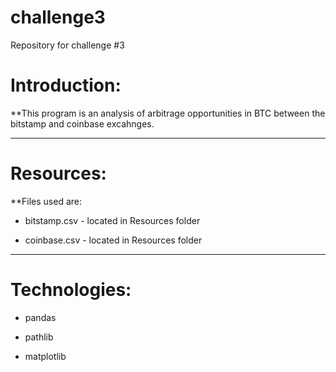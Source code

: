 # challenge3
Repository for challenge #3

# Introduction:

**This program is an analysis of arbitrage opportunities in BTC between the bitstamp and coinbase excahnges.

---

# Resources:

**Files used are:

* bitstamp.csv - located in Resources folder

* coinbase.csv - located in Resources folder

---

# Technologies:

* pandas

* pathlib

* matplotlib